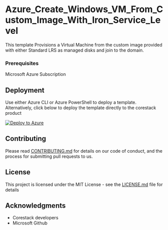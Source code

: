 
# Azure_Create_Windows_VM_From_Custom_Image_With_Iron_Service_Level

This template Provisions a Virtual Machine from the custom image provided with either Standard LRS as managed disks and join to the domain.

### Prerequisites

Microsoft Azure Subscription

## Deployment

Use either Azure CLI or Azure PowerShell to deploy a template. Alternatively, click below to deploy the template directly to the corestack product 

[![Deploy to Azure](https://docs.corestack.io/wp-content/uploads/2019/09/deploy-to-corestack.svg)](http://qa.corestack.io/heatstack/templates?repositories=github&external_redirect=true&name=Azure_Create_Windows_VM_From_Custom_Image_With_Iron_Service_Level&url=https://raw.githubusercontent.com/karthick-kk/corestacklabs/master/arm/Azure_Create_Windows_VM_From_Custom_Image_With_Iron_Service_Level/Azure_Create_Windows_VM_From_Custom_Image_With_Iron_Service_Level_content.json&engine=arm&type[0]=Cloud&classification[0]=Provisioning&scope=tenant#/mytemplates)

## Contributing

Please read [CONTRIBUTING.md](https://gist.github.com/karthick-kk/30e4fd3f279492b4f040d5cd569d21d0) for details on our code of conduct, and the process for submitting pull requests to us.

## License

This project is licensed under the MIT License - see the [LICENSE.md](LICENSE.md) file for details

## Acknowledgments

* Corestack developers
* Microsoft Github


